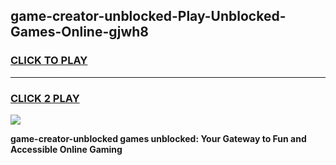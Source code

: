 
## game-creator-unblocked-Play-Unblocked-Games-Online-gjwh8
<h3>
<a href="https://premium76.site?title=game-creator-unblocked&ref=25A">CLICK TO PLAY</a></h3>
<hr>

<h3>
<a href="https://premium76.site?title=game-creator-unblocked&ref=25A">CLICK 2 PLAY</a>
  
</h3>

<a href="https://premium76.site?title=game-creator-unblocked&ref=25A"><img src="https://clearcache.store/games.png"></a>


**game-creator-unblocked games unblocked: Your Gateway to Fun and Accessible Online Gaming**
